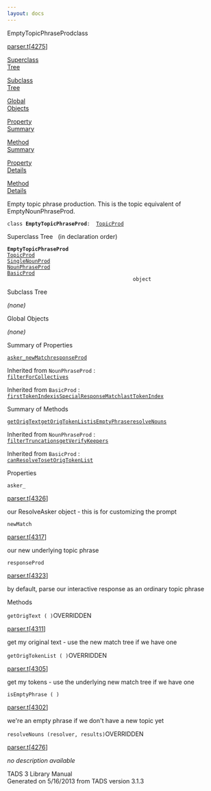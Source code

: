 ```yaml
---
layout: docs
---
```

<span class="title">EmptyTopicPhraseProd</span><span class="type">class</span>

[parser.t](../file/parser.t.html)\[[4275](../source/parser.t.html#4275)\]

[Superclass  
Tree](#_SuperClassTree_)

[Subclass  
Tree](#_SubClassTree_)

[Global  
Objects](#_ObjectSummary_)

[Property  
Summary](#_PropSummary_)

[Method  
Summary](#_MethodSummary_)

[Property  
Details](#_Properties_)

[Method  
Details](#_Methods_)



Empty topic phrase production. This is the topic equivalent of
EmptyNounPhraseProd.

`class `**`EmptyTopicPhraseProd`**` :   `[`TopicProd`](../object/TopicProd.html)



<span id="_SuperClassTree_"></span>



<span class="hdln">Superclass Tree</span>   (in declaration order)



**`EmptyTopicPhraseProd`**  
[`TopicProd`](../object/TopicProd.html)  
[`SingleNounProd`](../object/SingleNounProd.html)  
[`NounPhraseProd`](../object/NounPhraseProd.html)  
[`BasicProd`](../object/BasicProd.html)  
`                                         object`  
<span id="_SubClassTree_"></span>



<span class="hdln">Subclass Tree</span>  



*(none)* <span id="_ObjectSummary_"></span>



<span class="hdln">Global Objects</span>  



*(none)* <span id="_PropSummary_"></span>



<span class="hdln">Summary of Properties</span>  



[`asker_`](#asker_)[`newMatch`](#newMatch)[`responseProd`](#responseProd)





Inherited from `NounPhraseProd` :  
[`filterForCollectives`](../object/NounPhraseProd.html#filterForCollectives)

Inherited from `BasicProd` :  
[`firstTokenIndex`](../object/BasicProd.html#firstTokenIndex)[`isSpecialResponseMatch`](../object/BasicProd.html#isSpecialResponseMatch)[`lastTokenIndex`](../object/BasicProd.html#lastTokenIndex)

<span id="_MethodSummary_"></span>



<span class="hdln">Summary of Methods</span>  



[`getOrigText`](#getOrigText)[`getOrigTokenList`](#getOrigTokenList)[`isEmptyPhrase`](#isEmptyPhrase)[`resolveNouns`](#resolveNouns)





Inherited from `NounPhraseProd` :  
[`filterTruncations`](../object/NounPhraseProd.html#filterTruncations)[`getVerifyKeepers`](../object/NounPhraseProd.html#getVerifyKeepers)

Inherited from `BasicProd` :  
[`canResolveTo`](../object/BasicProd.html#canResolveTo)[`setOrigTokenList`](../object/BasicProd.html#setOrigTokenList)

<span id="_Properties_"></span>



<span class="hdln">Properties</span>  



<span id="asker_"></span>

`asker_`

[parser.t](../file/parser.t.html)\[[4326](../source/parser.t.html#4326)\]



our ResolveAsker object - this is for customizing the prompt



<span id="newMatch"></span>

`newMatch`

[parser.t](../file/parser.t.html)\[[4317](../source/parser.t.html#4317)\]



our new underlying topic phrase



<span id="responseProd"></span>

`responseProd`

[parser.t](../file/parser.t.html)\[[4323](../source/parser.t.html#4323)\]



by default, parse our interactive response as an ordinary topic phrase



<span id="_Methods_"></span>



<span class="hdln">Methods</span>  



<span id="getOrigText"></span>

`getOrigText ( )`<span class="rem">OVERRIDDEN</span>

[parser.t](../file/parser.t.html)\[[4311](../source/parser.t.html#4311)\]



get my original text - use the new match tree if we have one



<span id="getOrigTokenList"></span>

`getOrigTokenList ( )`<span class="rem">OVERRIDDEN</span>

[parser.t](../file/parser.t.html)\[[4305](../source/parser.t.html#4305)\]



get my tokens - use the underlying new match tree if we have one



<span id="isEmptyPhrase"></span>

`isEmptyPhrase ( )`

[parser.t](../file/parser.t.html)\[[4302](../source/parser.t.html#4302)\]



we're an empty phrase if we don't have a new topic yet



<span id="resolveNouns"></span>

`resolveNouns (resolver, results)`<span class="rem">OVERRIDDEN</span>

[parser.t](../file/parser.t.html)\[[4276](../source/parser.t.html#4276)\]



*no description available*





TADS 3 Library Manual  
Generated on 5/16/2013 from TADS version 3.1.3


